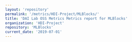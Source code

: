 ```yaml
---
layout: 'repository'
permalink: '/metrics/HDI-Project/MLBlocks/'
title: 'DAI Lab OSS Metrics Metrics report for MLBlocks'
organization: 'HDI-Project'
repository: 'MLBlocks'
current_date: '2019-07-01'
---
```

